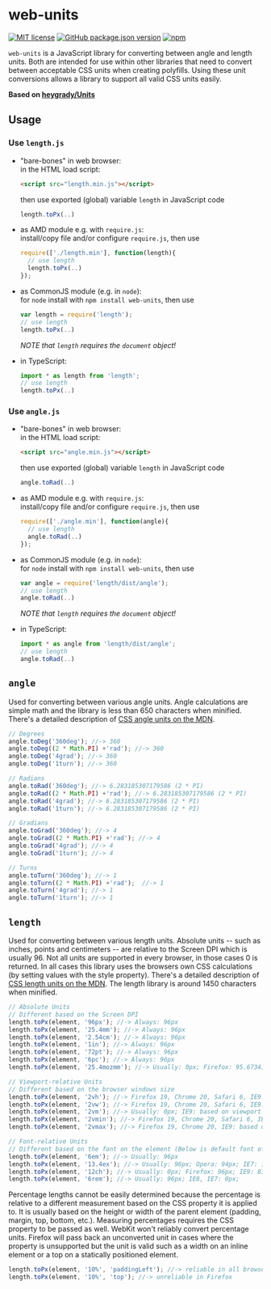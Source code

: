 # web-units

[![MIT license](https://img.shields.io/badge/License-MIT-green.svg)](https://opensource.org/licenses/MIT)
[![GitHub package.json version](https://img.shields.io/github/package-json/v/mmig/web-units/master)](https://github.com/mmig/web-units)
[![npm](https://img.shields.io/npm/v/web-units)](https://www.npmjs.com/package/web-units)

`web-units` is a JavaScript library for converting between angle and length units. Both are intended for use within other libraries that need to convert between acceptable CSS units when creating polyfills. Using these unit conversions allows a library to support all valid CSS units easily.

__Based on [heygrady/Units](https://github.com/heygrady/Units)__

## Usage


### Use `length.js`

 * "bare-bones" in web browser:  
   in the HTML load script:
   ```html
   <script src="length.min.js"></script>
   ```
   then use exported (global) variable `length` in JavaScript code
   ```javascript
   length.toPx(..)
   ```

 * as AMD module e.g. with `require.js`:  
   install/copy file and/or configure `require.js`, then use
   ```javascript
   require(['./length.min'], function(length){
     // use length
     length.toPx(..)
   });
   ```

 * as CommonJS module (e.g. in `node`):  
    for `node` install with `npm install web-units`, then use
    ```javascript
    var length = require('length');
    // use length
    length.toPx(..)
    ```
    _NOTE that `length` requires the `document` object!_

 * in TypeScript:  
   ```typescript
   import * as length from 'length';
   // use length
   length.toPx(..)
   ```

### Use `angle.js`

 * "bare-bones" in web browser:  
   in the HTML load script:
   ```html
   <script src="angle.min.js"></script>
   ```
   then use exported (global) variable `length` in JavaScript code
   ```javascript
   angle.toRad(..)
   ```

 * as AMD module e.g. with `require.js`:  
   install/copy file and/or configure `require.js`, then use
   ```javascript
   require(['./angle.min'], function(angle){
     // use length
     angle.toRad(..)
   });
   ```

 * as CommonJS module (e.g. in `node`):  
    for `node` install with `npm install web-units`, then use
    ```javascript
    var angle = require('length/dist/angle');
    // use length
    angle.toRad(..)
    ```
    _NOTE that `length` requires the `document` object!_

 * in TypeScript:  
   ```typescript
   import * as angle from 'length/dist/angle';
   // use length
   angle.toRad(..)
   ```


## `angle`
Used for converting between various angle units. Angle calculations are simple math and the library is less than 650 characters when minified. There's a detailed description of [CSS angle units on the MDN](https://developer.mozilla.org/en/CSS/angle).

```javascript
// Degrees
angle.toDeg('360deg'); //-> 360
angle.toDeg((2 * Math.PI) +'rad'); //-> 360
angle.toDeg('4grad'); //-> 360
angle.toDeg('1turn'); //-> 360

// Radians
angle.toRad('360deg'); //-> 6.283185307179586 (2 * PI)
angle.toRad((2 * Math.PI) +'rad'); //-> 6.283185307179586 (2 * PI)
angle.toRad('4grad'); //-> 6.283185307179586 (2 * PI)
angle.toRad('1turn'); //-> 6.283185307179586 (2 * PI)

// Gradians
angle.toGrad('360deg'); //-> 4
angle.toGrad((2 * Math.PI) +'rad'); //-> 4
angle.toGrad('4grad'); //-> 4
angle.toGrad('1turn'); //-> 4

// Turns
angle.toTurn('360deg'); //-> 1
angle.toTurn((2 * Math.PI) +'rad');  //-> 1
angle.toTurn('4grad'); //-> 1
angle.toTurn('1turn'); //-> 1
```

## `length`
Used for converting between various length units. Absolute units -- such as inches, points and centimeters -- are relative to the Screen DPI which is usually 96. Not all units are supported in every browser, in those cases 0 is returned. In all cases this library uses the browsers own CSS calculations (by setting values with the style property). There's a detailed description of [CSS length units on the MDN](https://developer.mozilla.org/en/CSS/length). The length library is around 1450 characters when minified.

```javascript
// Absolute Units
// Different based on the Screen DPI
length.toPx(element, '96px'); //-> Always: 96px
length.toPx(element, '25.4mm'); //-> Always: 96px
length.toPx(element, '2.54cm'); //-> Always: 96px
length.toPx(element, '1in'); //-> Always: 96px
length.toPx(element, '72pt'); //-> Always: 96px
length.toPx(element, '6pc'); //-> Always: 96px
length.toPx(element, '25.4mozmm'); //-> Usually: 0px; Firefox: 95.673418px

// Viewport-relative Units
// Different based on the browser windows size
length.toPx(element, '2vh'); //-> Firefox 19, Chrome 20, Safari 6, IE9: based on viewport height
length.toPx(element, '2vw'); //-> Firefox 19, Chrome 20, Safari 6, IE9: based on viewport width
length.toPx(element, '2vm'); //-> Usually: 0px; IE9: based on viewport height/width
length.toPx(element, '2vmin'); //-> Firefox 19, Chrome 20, Safari 6, IE9: based on viewport height/width
length.toPx(element, '2vmax'); //-> Firefox 19, Chrome 20, IE9: based on viewport height/width

// Font-relative Units
// Different based on the font on the element (Below is default font of 16px serif font)
length.toPx(element, '6em'); //-> Usually: 96px
length.toPx(element, '13.4ex'); //-> Usually: 96px; Opera: 94px; IE7: 107px; Safari: 112px;
length.toPx(element, '12ch'); //-> Usually: 0px; Firefox: 96px; IE9: 83.2px
length.toPx(element, '6rem'); //-> Usually: 96px; IE8, IE7: 0px;
```

Percentage lengths cannot be easily determined because the percentage is relative to a different measurement based on the CSS property it is applied to. It is usually based on the height or width of the parent element (padding, margin, top, bottom, etc.). Measuring percentages requires the CSS property to be passed as well. WebKit won't reliably convert percentage units. Firefox will pass back an unconverted unit in cases where the property is unsupported but the unit is valid such as a width on an inline element or a top on a statically positioned element.

```javascript
length.toPx(element, '10%', 'paddingLeft'); //-> reliable in all browsers
length.toPx(element, '10%', 'top'); //-> unreliable in Firefox
```
